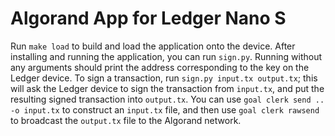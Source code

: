 # Algorand App for Ledger Nano S

Run `make load` to build and load the application onto the device. After
installing and running the application, you can run `sign.py`.  Running
without any arguments should print the address corresponding to the
key on the Ledger device.  To sign a transaction, run `sign.py input.tx
output.tx`; this will ask the Ledger device to sign the transaction from
`input.tx`, and put the resulting signed transaction into `output.tx`.
You can use `goal clerk send .. -o input.tx` to construct an `input.tx`
file, and then use `goal clerk rawsend` to broadcast the `output.tx`
file to the Algorand network.
